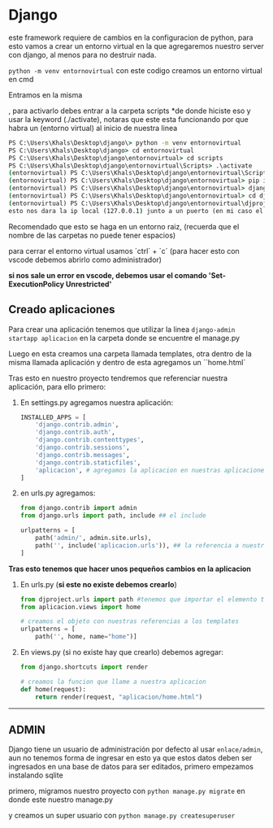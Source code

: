 # Django

este framework requiere de cambios en la configuracion de python, para esto vamos a crear un entorno virtual en la que agregaremos nuestro server con django, al menos para no destruir nada.

`python -m venv entornovirtual` con este codigo creamos un entorno virtual en cmd

Entramos en la misma

, para activarlo debes entrar a la carpeta scripts *de donde hiciste eso y usar la keyword (./activate), notaras que este esta funcionando por que habra un (entorno virtual) al inicio de nuestra linea

~~~cmd
PS C:\Users\Khals\Desktop\django\> python -m venv entornovirtual
PS C:\Users\Khals\Desktop\django> cd entornovirtual
PS C:\Users\Khals\Desktop\django\entornovirtual> cd scripts
PS C:\Users\Khals\Desktop\django\entornovirtual\Scripts> .\activate
(entornovirtual) PS C:\Users\Khals\Desktop\django\entornovirtual\Scripts> cd..
(entornovirtual) PS C:\Users\Khals\Desktop\django\entornovirtual> pip install django
(entornovirtual) PS C:\Users\Khals\Desktop\django\entornovirtual> django-admin startproject djproject
(entornovirtual) PS C:\Users\Khals\Desktop\django\entornovirtual> cd djproject
(entornovirtual) PS C:\Users\Khals\Desktop\django\entornovirtual\djproject> python manage.py runserver
esto nos dara la ip local (127.0.0.1) junto a un puerto (en mi caso el 8000)
~~~

Recomendado que esto se haga en un entorno raiz, (recuerda que el nombre de las carpetas no puede tener espacios)

para cerrar el entorno virtual usamos ´ctrl´ + ´c´ (para hacer esto con vscode debemos abrirlo como administrador) 

**si nos sale un error en vscode, debemos usar el comando 'Set-ExecutionPolicy Unrestricted'**

## Creado aplicaciones

Para crear una aplicación tenemos que utilizar la linea `django-admin startapp aplicacion` en la carpeta donde se encuentre el manage.py

Luego en esta creamos una carpeta llamada templates, otra dentro de la misma llamada aplicación y dentro de esta agregamos un ``home.html` 

Tras esto en nuestro proyecto tendremos que referenciar nuestra aplicación, para ello primero:

1. En settings.py agregamos nuestra aplicación:

   ~~~python
   INSTALLED_APPS = [
       'django.contrib.admin',
       'django.contrib.auth',
       'django.contrib.contenttypes',
       'django.contrib.sessions',
       'django.contrib.messages',
       'django.contrib.staticfiles',
       'aplicacion', # agregamos la aplicacion en nuestras aplicaciones instaladas
   ]
   ~~~

2. en urls.py agregamos:

   ~~~python
   from django.contrib import admin
   from django.urls import path, include ## el include
   
   urlpatterns = [
       path('admin/', admin.site.urls),
       path('', include('aplicacion.urls')), ## la referencia a nuestro home
   ]
   ~~~

**Tras esto tenemos que hacer unos pequeños cambios en la aplicacion**

1. En urls.py (**si este no existe debemos crearlo**)

   ~~~python
   from djproject.urls import path #tenemos que importar el elemento traido desde el proyecto creado
   from aplicacion.views import home
   
   # creamos el objeto con nuestras referencias a los templates
   urlpatterns = [
       path('', home, name="home")]
   ~~~

2. En views.py (si no existe hay que crearlo) debemos agregar:

   ~~~python
   from django.shortcuts import render
   
   # creamos la funcion que llame a nuestra aplicacion
   def home(request):
       return render(request, "aplicacion/home.html")
   ~~~

---

## ADMIN

Django tiene un usuario de administración por defecto al usar `enlace/admin`, aun no tenemos forma de ingresar en esto ya que estos datos deben ser ingresados en una base de datos para ser editados, primero empezamos instalando sqlite

primero, migramos nuestro proyecto con `python manage.py migrate` en donde este nuestro manage.py

y creamos un super usuario con `python manage.py createsuperuser`
